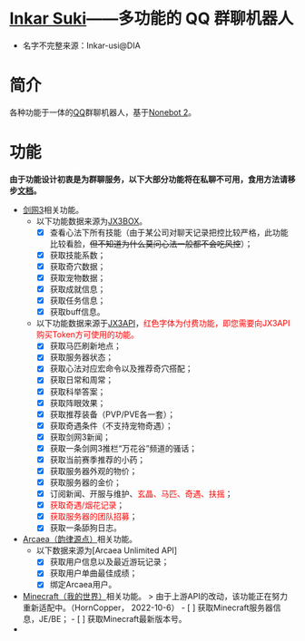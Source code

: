 # [Inkar Suki](https://www.inkar-suki.xyz)——多功能的 QQ 群聊机器人
- 名字不完整来源：Inkar-usi@DIA

# 简介
各种功能于一体的[QQ](https://im.qq.com)群聊机器人，基于[Nonebot 2](https://v2.nonebot.dev)。

# 功能
**由于功能设计初衷是为群聊服务，以下大部分功能将在私聊不可用，食用方法请移步[文档](https://www.inkar-suki.xyz)。**
- [剑网3](https://jx3.xoyo.com)相关功能。
    - 以下功能数据来源为[JX3BOX](https://www.jx3box.com)。
        - [x] 查看心法下所有技能（由于某公司对聊天记录把控比较严格，此功能比较看脸，~~但不知道为什么莫问心法一般都不会吃风控~~）；
        - [x] 获取技能系数；
        - [x] 获取奇穴数据；
        - [x] 获取宠物数据；
        - [x] 获取成就信息；
        - [x] 获取任务信息；
        - [x] 获取buff信息。
    - 以下功能数据来源于[JX3API](https://www.jx3api.com)，<font color="FF0000">红色字体为付费功能，即您需要向JX3API购买Token方可使用的功能。</font>
        - [x] 获取马匹刷新地点；
        - [x] 获取服务器状态；
        - [x] 获取心法对应宏命令以及推荐奇穴搭配；
        - [x] 获取日常和周常；
        - [x] 获取科举答案；
        - [x] 获取阵眼效果；
        - [x] 获取推荐装备（PVP/PVE各一套）；
        - [x] 获取奇遇条件（不支持宠物奇遇）；
        - [x] 获取剑网3新闻；
        - [x] 获取一条剑网3推栏“万花谷”频道的骚话；
        - [x] 获取当前赛季推荐的小药；
        - [x] 获取服务器外观的物价；
        - [x] 获取服务器的金价；
        - [x] 订阅新闻、开服与维护、<font color="FF0000">玄晶、马匹、奇遇、扶摇</font>；
        - [x] <font color="FF0000">获取奇遇/烟花记录</font>；
        - [x] <font color="FF0000">获取服务器的团队招募</font>；
        - [x] 获取一条舔狗日志。
- [Arcaea（韵律源点）](https://arcaea.lowiro.com/zh)相关功能。
    - 以下数据来源为[Arcaea Unlimited API]
        - [x] 获取用户信息以及最近游玩记录；
        - [x] 获取用户单曲最佳成绩；
        - [x] 绑定Arcaea用户。
- [Minecraft（我的世界）](https://www.minecraft.net/zh-hans)相关功能。
        > 由于上游API的改动，该功能正在努力重新适配中。（HornCopper， 2022-10-6）
        - [ ] 获取Minecraft服务器信息，JE/BE；
        - [ ] 获取Minecraft最新版本号。
- 